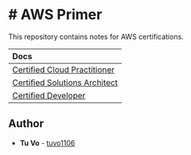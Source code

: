 # # AWS Primer

This repository contains notes for AWS certifications.

|                                Docs                                 |
| :----------------------------------------------------------------- |
|  [Certified Cloud Practitioner](./certified_cloud_practitioner.md)  |
| [Certified Solutions Architect](./certified_solutions_architect.md) |
|           [Certified Developer](./certified_developer.md)           |

## Author

- **Tu Vo** - [tuvo1106](https://github.com/tuvo1106)
